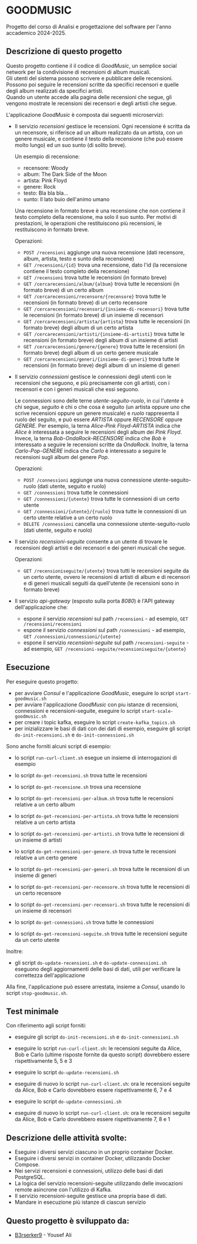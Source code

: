 
# GOODMUSIC

Progetto del corso di Analisi e progettazione del software per l'anno accademico 2024-2025.


## Descrizione di questo progetto

Questo progetto contiene il il codice di *GoodMusic*,
un semplice social network per la condivisione di recensioni di album musicali.  
Gli utenti del sistema possono scrivere e pubblicare delle recensioni.
Possono poi seguire le recensioni scritte da specifici recensori e quelle degli album realizzati da specifici artisti.  
Quando un utente accede alla pagina delle recensioni che segue, gli vengono mostrate le recensioni dei recensori e degli artisti che segue.

L'applicazione *GoodMusic* è composta dai seguenti microservizi:

* Il servizio *recensioni* gestisce le recensioni.
  Ogni recensione è scritta da un recensore, si riferisce ad un album realizzato da un artista, con un genere musicale,
  e contiene il testo della recensione (che può essere molto lungo) ed un suo sunto (di solito breve).

  Un esempio di recensione:
    * recensore: Woody
    * album: The Dark Side of the Moon
    * artista: Pink Floyd
    * genere: Rock
    * testo: Bla bla bla...
    * sunto: Il lato buio dell'animo umano

  Una recensione in formato breve è una recensione che non contiene il testo completo della recensione, ma solo il suo sunto.
  Per motivi di prestazioni, le operazioni che restituiscono più recensioni, le restituiscono in formato breve.

  Operazioni:
    * `POST /recensioni` aggiunge una nuova recensione (dati recensore, album, artista, testo e sunto della recensione)
    * `GET /recensioni/{id}` trova una recensione, dato l'id (la recensione contiene il testo completo della recensione)
    * `GET /recensioni` trova tutte le recensioni (in formato breve)
    * `GET /cercarecensioni/album/{album}` trova tutte le recensioni (in formato breve) di un certo album
    * `GET /cercarecensioni/recensore/{recensore}` trova tutte le recensioni (in formato breve) di un certo recensore
    * `GET /cercarecensioni/recensori/{insieme-di-recensori}` trova tutte le recensioni (in formato breve) di un insieme di recensori
    * `GET /cercarecensioni/artista/{artista}` trova tutte le recensioni (in formato breve) degli album di un certo artista
    * `GET /cercarecensioni/artisti/{insieme-di-artisti}` trova tutte le recensioni (in formato breve) degli album di un insieme di artisti
    * `GET /cercarecensioni/genere/{genere}` trova tutte le recensioni (in formato breve) degli album di un certo genere musicale
    * `GET /cercarecensioni/generi/{insieme-di-generi}` trova tutte le recensioni (in formato breve) degli album di un insieme di generi

* Il servizio *connessioni* gestisce le connessioni degli utenti con le recensioni che seguono,
  e più precisamente con gli artisti, con i recensori e con i generi musicali che essi seguono.

  Le connessioni sono delle terne *utente-seguito-ruolo*, in cui l'*utente* è chi segue,
  *seguito* è chi o che cosa è seguito (un artista oppure uno che scrive recensioni oppure un genere musicale)
  e *ruolo* rappresenta il ruolo del seguito, e può essere *ARTISTA* oppure *RECENSORE* oppure *GENERE*.
  Per esempio, la terna *Alice-Pink Floyd-ARTISTA* indica che *Alice* è interessata a seguire le recensioni degli album dei *Pink Floyd*.
  Invece, la terna *Bob-OndaRock-RECENSORE* indica che *Bob* è interessato a seguire le recensioni scritte da *OndaRock*.
  Inoltre, la terna *Carlo-Pop-GENERE* indica che *Carlo* è interessato a seguire le recensioni sugli album del genere *Pop*.

  Operazioni:
    * `POST /connessioni` aggiunge una nuova connessione utente-seguito-ruolo (dati utente, seguito e ruolo)
    * `GET /connessioni` trova tutte le connessioni
    * `GET /connessioni/{utente}` trova tutte le connessioni di un certo utente
    * `GET /connessioni/{utente}/{ruolo}` trova tutte le connessioni di un certo utente relative a un certo ruolo
    * `DELETE /connessioni` cancella una connessione utente-seguito-ruolo (dati utente, seguito e ruolo)

* Il servizio *recensioni-seguite* consente a un utente di trovare le recensioni degli artisti e dei recensori e dei generi musicali che segue.

  Operazioni:
    * `GET /recensioniseguite/{utente}` trova tutti le recensioni seguite da un certo utente,
      ovvero le recensioni di artisti di album e di recensori e di generi musicali seguiti da quell'utente
      (le recensioni sono in formato breve)

* Il servizio *api-gateway* (esposto sulla porta *8080*) è l'API gateway dell'applicazione che:
    * espone il servizio *recensioni* sul path `/recensioni` - ad esempio, `GET /recensioni/recensioni`
    * espone il servizio *connessioni* sul path `/connessioni` - ad esempio, `GET /connessioni/connessioni/{utente}`
    * espone il servizio *recensioni-seguite* sul path `/recensioni-seguite` - ad esempio, `GET /recensioni-seguite/recensioniseguite/{utente}`


## Esecuzione

Per eseguire questo progetto:

* per avviare *Consul* e l'applicazione *GoodMusic*, eseguire lo script `start-goodmusic.sh`
* per avviare l'applicazione *GoodMusic* con piu istanze di recensioni, connessioni e recensioni-seguite, eseguire lo script `start-scale-goodmusic.sh`
* per creare i topic kafka, eseguire lo script  `create-kafka_topics.sh`
* per inizializzare le basi di dati con dei dati di esempio, eseguire gli script `do-init-recensioni.sh` e `do-init-connessioni.sh`

Sono anche forniti alcuni script di esempio:

* lo script `run-curl-client.sh` esegue un insieme di interrogazioni di esempio

* lo script `do-get-recensioni.sh` trova tutte le recensioni

* lo script `do-get-recensione.sh` trova una recensione

* lo script `do-get-recensioni-per-album.sh` trova tutte le recensioni relative a un certo album

* lo script `do-get-recensioni-per-artista.sh` trova tutte le recensioni relative a un certo artista

* lo script `do-get-recensioni-per-artisti.sh` trova tutte le recensioni di un insieme di artisti

* lo script `do-get-recensioni-per-genere.sh` trova tutte le recensioni relative a un certo genere

* lo script `do-get-recensioni-per-generi.sh` trova tutte le recensioni di un insieme di generi

* lo script `do-get-recensioni-per-recensore.sh` trova tutte le recensioni di un certo recensore

* lo script `do-get-recensioni-per-recensori.sh` trova tutte le recensioni di un insieme di recensori

* lo script `do-get-connessioni.sh` trova tutte le connessioni

* lo script `do-get-recensioni-seguite.sh` trova tutte le recensioni seguite da un certo utente

Inoltre:

* gli script `do-update-recensioni.sh` e `do-update-connessioni.sh` eseguono degli aggiornamenti delle basi di dati,
  utili per verificare la correttezza dell'applicazione

Alla fine, l'applicazione può essere arrestata, insieme a *Consul*, usando lo script `stop-goodmusic.sh`.


## Test minimale

Con riferimento agli script forniti:

* eseguire gli script `do-init-recensioni.sh` e `do-init-connessioni.sh`

* eseguire lo script `run-curl-client.sh`:
  le recensioni seguite da Alice, Bob e Carlo (ultime risposte fornite da questo script) dovrebbero essere rispettivamente 5, 5 e 3

* eseguire lo script `do-update-recensioni.sh`

* eseguire di nuovo lo script `run-curl-client.sh`:
  ora le recensioni seguite da Alice, Bob e Carlo dovrebbero essere rispettivamente 6, 7 e 4

* eseguire lo script `do-update-connessioni.sh`

* eseguire di nuovo lo script `run-curl-client.sh`:
  ora le recensioni seguite da Alice, Bob e Carlo dovrebbero essere rispettivamente 7, 8 e 1


## Descrizione delle attività svolte:

* Eseguire i diversi servizi ciascuno in un proprio container Docker.
* Eseguire i diversi servizi in container Docker, utilizzando Docker Compose.
* Nei servizi recensioni e connessioni, utilizzo delle basi di dati PostgreSQL.
* La logica del servizio recensioni-seguite utilizzando delle
  invocazioni remote asincrone con l'utilizzo di Kafka.
* Il servizio recensioni-seguite gestisce una propria base di dati.
* Mandare in esecuzione più istanze di ciascun servizio

## Questo progetto è sviluppato da:
* [B3rserker9](https://github.com/b3rserker9/B3rserker9) - Yousef Ali

 
